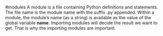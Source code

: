 #modules
A module is a file containing Python definitions and statements. 
The file name is the module name with the suffix .py appended. 
Within a module, the module’s name (as a string) is available as the value of the global variable __name__.
Importing modules will decide the result we want to get. That is why the importing modules are important.
